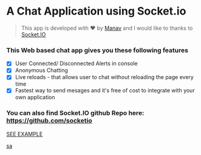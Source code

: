 # A Chat Application using Socket.io

> This app is developed with :heart: by [Manav](www.github.com/ma-9) and I would like to thanks to [Socket.IO](https://socket.io/get-started/chat/)

### This Web based chat app gives you these following features
- [x] User Connected/ Disconnected Alerts in console
- [x] Anonymous Chatting
- [x] Live reloads - that allows user to chat without reloading the page every time
- [x] Fastest way to send mesages and it's free of cost to integrate with your own application

### You can also find Socket.IO github Repo here: https://github.com/socketio

[SEE EXAMPLE](https://i.cloudup.com/transcoded/J4xwRU9DRn.mp4)

[sa](https://socket.io/images/chat-3.png)
